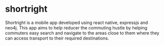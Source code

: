 # shortright
Shortright is a mobile app developed using react native, expressjs and neo4j. This app aims to help reducer the commuting hustle by helping 
commuters easy search and navigate to the areas close to them where they can access transport to their required destinations.
